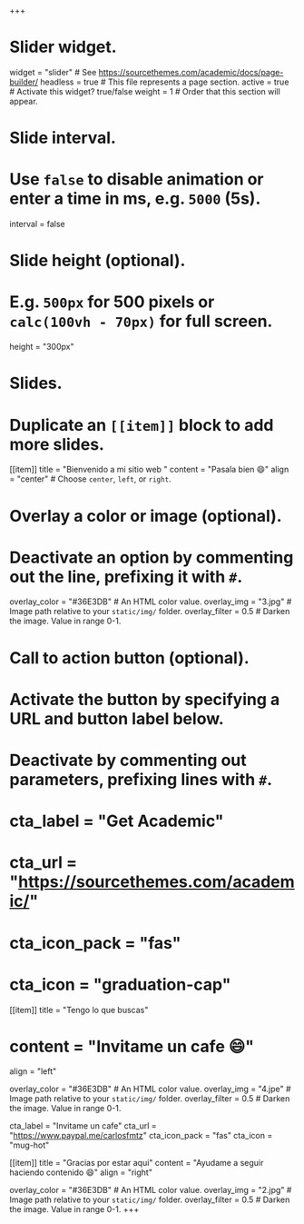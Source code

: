 +++
# Slider widget.
widget = "slider"  # See https://sourcethemes.com/academic/docs/page-builder/
headless = true  # This file represents a page section.
active = true  # Activate this widget? true/false
weight = 1  # Order that this section will appear.

# Slide interval.
# Use `false` to disable animation or enter a time in ms, e.g. `5000` (5s).
interval = false
 
# Slide height (optional).
# E.g. `500px` for 500 pixels or `calc(100vh - 70px)` for full screen.
height = "300px"

# Slides. 
# Duplicate an `[[item]]` block to add more slides.
[[item]]
  title = "Bienvenido a mi sitio web "
  content = "Pasala bien :smile:"
  align = "center"  # Choose `center`, `left`, or `right`.

  # Overlay a color or image (optional).
  #   Deactivate an option by commenting out the line, prefixing it with `#`.
  overlay_color = "#36E3DB"  # An HTML color value.
  overlay_img = "3.jpg"  # Image path relative to your `static/img/` folder.
  overlay_filter = 0.5  # Darken the image. Value in range 0-1.

  # Call to action button (optional).
  #   Activate the button by specifying a URL and button label below.
  #   Deactivate by commenting out parameters, prefixing lines with `#`.
  # cta_label = "Get Academic"
  # cta_url = "https://sourcethemes.com/academic/"
  # cta_icon_pack = "fas"
  # cta_icon = "graduation-cap"

[[item]]
  title = "Tengo lo que buscas"
  # content = "Invitame un cafe :smile:"
  align = "left"

  overlay_color = "#36E3DB"  # An HTML color value.
  overlay_img = "4.jpe"  # Image path relative to your `static/img/` folder.
  overlay_filter = 0.5  # Darken the image. Value in range 0-1.

  cta_label = "Invitame un cafe"
   cta_url = "https://www.paypal.me/carlosfmtz"
   cta_icon_pack = "fas"
   cta_icon = "mug-hot"

[[item]]
  title = "Gracias por estar aqui"
  content = "Ayudame a seguir haciendo contenido :smile:"
  align = "right"
 
  overlay_color = "#36E3DB"  # An HTML color value.
  overlay_img = "2.jpg"  # Image path relative to your `static/img/` folder.
  overlay_filter = 0.5  # Darken the image. Value in range 0-1.
+++

